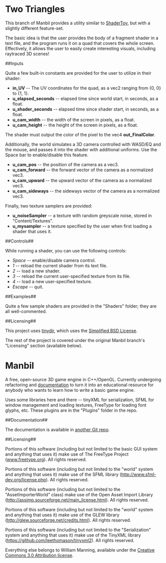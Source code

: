 Two Triangles
=====

This branch of Manbil provides a utility similar to [ShaderToy](shadertoy.com), but with a slightly different feature-set.

The basic idea is that the user provides the body of a fragment shader in a text file, and the program runs it on a quad that covers the whole screen. Effectively, it allows the user to easily create interesting visuals, including raytraced 3D scenes!

##Inputs

Quite a few built-in constants are provided for the user to utilize in their shader:

* **in_UV** -- The UV coordinates for the quad, as a vec2 ranging from {0, 0} to {1, 1}.
* **u_elapsed_seconds** -- elapsed time since world start, in seconds, as a float.
* **u_shader_seconds** -- elapsed time since shader start, in seconds, as a float.
* **u_cam_width** -- the width of the screen in pixels, as a float.
* **u_cam_height** -- the height of the screen in pixels, as a float.

The shader must output the color of the pixel to the vec4 **out_FinalColor**.

Additionally, the world simulates a 3D camera controlled with WASD/EQ and the mouse, and passes it into the shader with additional uniforms. Use the Space bar to enable/disable this feature.

* **u_cam_pos** -- the position of the camera as a vec3.
* **u_cam_forward** -- the forward vector of the camera as a normalized vec3.
* **u_cam_upward** -- the upward vector of the camera as a normalized vec3.
* **u_cam_sideways** -- the sideways vector of the camera as a normalized vec3.

Finally, two texture samplers are provided:
* **u_noiseSampler** -- a texture with random greyscale noise, stored in "Content/Textures".
* **u_mysampler** -- a texture specified by the user when first loading a shader that uses it.

##Controls##

While running a shader, you can use the following controls:

* *Space* -- enable/disable camera control.
* *1* -- reload the current shader from its text file.
* *2* -- load a new shader.
* *3* -- reload the current user-specified texture from its file.
* *4* -- load a new user-specified texture.
* *Escape* -- quit.

##Examples##

Quite a few sample shaders are provided in the "Shaders" folder; they are all well-commented.

##Licensing##

This project uses [tinydir](https://github.com/cxong/tinydir/), which uses the [Simplified BSD License](http://www.freebsd.org/copyright/freebsd-license.html).

The rest of the project is covered under the original Manbil branch's "Licensing" section (available below).


Manbil
======

A free, open-source 3D game engine in C++/OpenGL. Currently undergoing refactoring and [documentation](https://github.com/heyx3/ManbilDocumentation) to turn it into an educational resource for anybody who wants to learn how to write a basic game engine.

Uses some libraries here and there -- tinyXML for serialization, SFML for window management and loading textures, FreeType for loading font glyphs, etc. These plugins are in the "Plugins" folder in the repo.

##Documentation##

The documentation is available in [another Git repo](https://github.com/heyx3/ManbilDocumentation).

##Licensing##

Portions of this software (including but not limited to the basic GUI system and anything that uses it) make use of The FreeType Project (www.freetype.org). All rights reserved.
    
Portions of this software (including but not limited to the "world" system and anything that uses it) make use of the SFML library (http://www.sfml-dev.org/license.php). All rights reserved.

Portions of this software (including but not limited to the "AssetImporterWorld" class) make use of the Open Asset Import Library (http://assimp.sourceforge.net/main_license.html).  All rights reserved.

Portions of this software (including but not limited to the "world" system and anything that uses it) make use of the GLEW library (http://glew.sourceforge.net/credits.html). All rights reserved.

Portions of this software (including but not limited to the "Serialization" system and anything that uses it) make use of the TinyXML library (https://github.com/leethomason/tinyxml2). All rights reserved.

Everything else belongs to William Manning, available under the [Creative Commons 3.0 Attribution license](https://creativecommons.org/licenses/by/3.0/us/).
